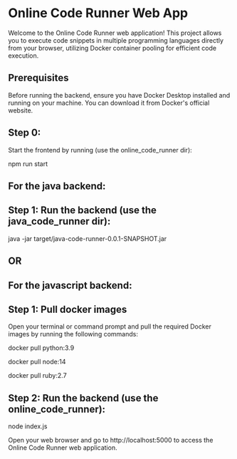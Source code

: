 # Online Code Runner Web App

Welcome to the Online Code Runner web application! This project allows you to execute code snippets in multiple programming languages directly from your browser, utilizing Docker container pooling for efficient code execution.

## Prerequisites
Before running the backend, ensure you have Docker Desktop installed and running on your machine. You can download it from Docker's official website.

## Step 0: 
Start the frontend by running (use the online_code_runner dir):

npm run start

## For the java backend:
## Step 1: Run the backend (use the java_code_runner dir):

java -jar target/java-code-runner-0.0.1-SNAPSHOT.jar


## OR


## For the javascript backend:
## Step 1: Pull docker images

Open your terminal or command prompt and pull the required Docker images by running the following commands:

docker pull python:3.9 

docker pull node:14 

docker pull ruby:2.7

## Step 2: Run the backend (use the online_code_runner):

node index.js




Open your web browser and go to http://localhost:5000 to access the Online Code Runner web application.
